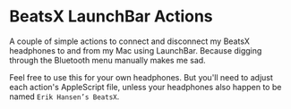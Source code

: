 # BeatsX LaunchBar Actions

A couple of simple actions to connect and disconnect my BeatsX headphones to and from my Mac using LaunchBar. Because digging through the Bluetooth menu manually makes me sad.

Feel free to use this for your own headphones. But you'll need to adjust each action's AppleScript file, unless your headphones also happen to be named `Erik Hansen’s BeatsX`.
